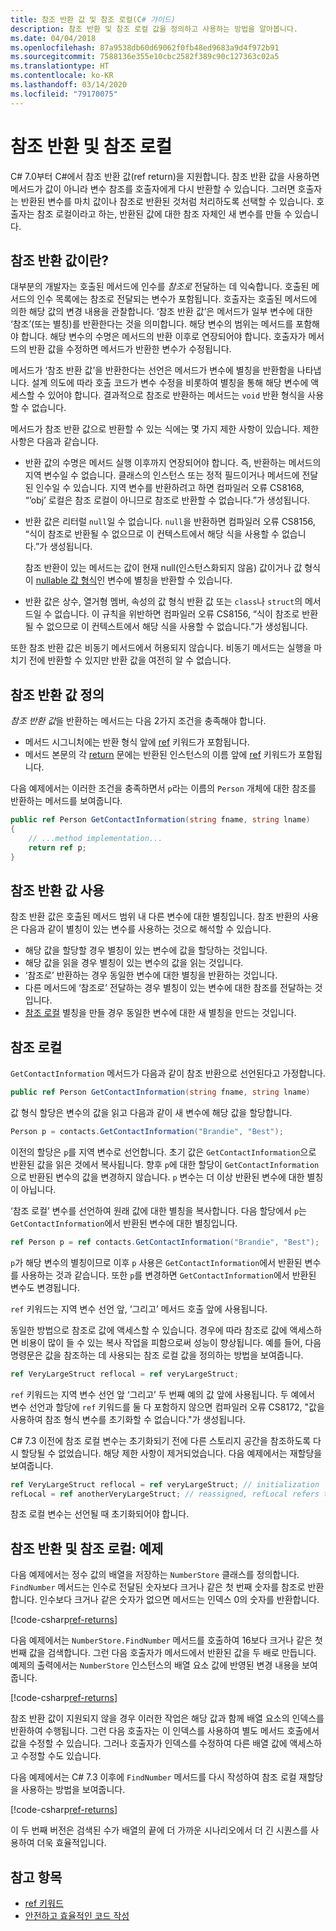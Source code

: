 ```yaml
---
title: 참조 반환 값 및 참조 로컬(C# 가이드)
description: 참조 반환 및 참조 로컬 값을 정의하고 사용하는 방법을 알아봅니다.
ms.date: 04/04/2018
ms.openlocfilehash: 87a9538db60d69062f0fb48ed9683a9d4f972b91
ms.sourcegitcommit: 7588136e355e10cbc2582f389c90c127363c02a5
ms.translationtype: HT
ms.contentlocale: ko-KR
ms.lasthandoff: 03/14/2020
ms.locfileid: "79170075"
---
```

# <a name="ref-returns-and-ref-locals"></a>참조 반환 및 참조 로컬

C# 7.0부터 C#에서 참조 반환 값(ref return)을 지원합니다. 참조 반환 값을 사용하면 메서드가 값이 아니라 변수 참조를 호출자에게 다시 반환할 수 있습니다. 그러면 호출자는 반환된 변수를 마치 값이나 참조로 반환된 것처럼 처리하도록 선택할 수 있습니다. 호출자는 참조 로컬이라고 하는, 반환된 값에 대한 참조 자체인 새 변수를 만들 수 있습니다.

## <a name="what-is-a-reference-return-value"></a>참조 반환 값이란?

대부분의 개발자는 호출된 메서드에 인수를 *참조로* 전달하는 데 익숙합니다. 호출된 메서드의 인수 목록에는 참조로 전달되는 변수가 포함됩니다. 호출자는 호출된 메서드에 의한 해당 값의 변경 내용을 관찰합니다. ‘참조 반환 값’은 메서드가 일부 변수에 대한 ‘참조’(또는 별칭)를 반환한다는 것을 의미합니다.   해당 변수의 범위는 메서드를 포함해야 합니다. 해당 변수의 수명은 메서드의 반환 이후로 연장되어야 합니다. 호출자가 메서드의 반환 값을 수정하면 메서드가 반환한 변수가 수정됩니다.

메서드가 ‘참조 반환 값’을 반환한다는 선언은 메서드가 변수에 별칭을 반환함을 나타냅니다.  설계 의도에 따라 호출 코드가 변수 수정을 비롯하여 별칭을 통해 해당 변수에 액세스할 수 있어야 합니다. 결과적으로 참조로 반환하는 메서드는 `void` 반환 형식을 사용할 수 없습니다.

메서드가 참조 반환 값으로 반환할 수 있는 식에는 몇 가지 제한 사항이 있습니다. 제한 사항은 다음과 같습니다.

- 반환 값의 수명은 메서드 실행 이후까지 연장되어야 합니다. 즉, 반환하는 메서드의 지역 변수일 수 없습니다. 클래스의 인스턴스 또는 정적 필드이거나 메서드에 전달된 인수일 수 있습니다. 지역 변수를 반환하려고 하면 컴파일러 오류 CS8168, “’obj’ 로컬은 참조 로컬이 아니므로 참조로 반환할 수 없습니다.”가 생성됩니다.

- 반환 값은 리터럴 `null`일 수 없습니다. `null`을 반환하면 컴파일러 오류 CS8156, “식이 참조로 반환될 수 없으므로 이 컨텍스트에서 해당 식을 사용할 수 없습니다.”가 생성됩니다.

   참조 반환이 있는 메서드는 값이 현재 null(인스턴스화되지 않음) 값이거나 값 형식이 [nullable 값 형식](../../language-reference/builtin-types/nullable-value-types.md)인 변수에 별칭을 반환할 수 있습니다.

- 반환 값은 상수, 열거형 멤버, 속성의 값 형식 반환 값 또는 `class`나 `struct`의 메서드일 수 없습니다. 이 규칙을 위반하면 컴파일러 오류 CS8156, “식이 참조로 반환될 수 없으므로 이 컨텍스트에서 해당 식을 사용할 수 없습니다.”가 생성됩니다.

또한 참조 반환 값은 비동기 메서드에서 허용되지 않습니다. 비동기 메서드는 실행을 마치기 전에 반환할 수 있지만 반환 값을 여전히 알 수 없습니다.

## <a name="defining-a-ref-return-value"></a>참조 반환 값 정의

*참조 반환 값*을 반환하는 메서드는 다음 2가지 조건을 충족해야 합니다.

- 메서드 시그니처에는 반환 형식 앞에 [ref](../../language-reference/keywords/ref.md) 키워드가 포함됩니다.
- 메서드 본문의 각 [return](../../language-reference/keywords/return.md) 문에는 반환된 인스턴스의 이름 앞에 [ref](../../language-reference/keywords/ref.md) 키워드가 포함됩니다.

다음 예제에서는 이러한 조건을 충족하면서 `p`라는 이름의 `Person` 개체에 대한 참조를 반환하는 메서드를 보여줍니다.

```csharp
public ref Person GetContactInformation(string fname, string lname)
{
    // ...method implementation...
    return ref p;
}
```

## <a name="consuming-a-ref-return-value"></a>참조 반환 값 사용

참조 반환 값은 호출된 메서드 범위 내 다른 변수에 대한 별칭입니다. 참조 반환의 사용은 다음과 같이 별칭이 있는 변수를 사용하는 것으로 해석할 수 있습니다.

- 해당 값을 할당할 경우 별칭이 있는 변수에 값을 할당하는 것입니다.
- 해당 값을 읽을 경우 별칭이 있는 변수의 값을 읽는 것입니다.
- ‘참조로’ 반환하는 경우 동일한 변수에 대한 별칭을 반환하는 것입니다. 
- 다른 메서드에 ‘참조로’ 전달하는 경우 별칭이 있는 변수에 대한 참조를 전달하는 것입니다. 
- [참조 로컬](#ref-locals) 별칭을 만들 경우 동일한 변수에 대한 새 별칭을 만드는 것입니다.

## <a name="ref-locals"></a>참조 로컬

`GetContactInformation` 메서드가 다음과 같이 참조 반환으로 선언된다고 가정합니다.

```csharp
public ref Person GetContactInformation(string fname, string lname)
```

값 형식 할당은 변수의 값을 읽고 다음과 같이 새 변수에 해당 값을 할당합니다.

```csharp
Person p = contacts.GetContactInformation("Brandie", "Best");
```

이전의 할당은 `p`를 지역 변수로 선언합니다. 초기 값은 `GetContactInformation`으로 반환된 값을 읽은 것에서 복사됩니다. 향후 `p`에 대한 할당이 `GetContactInformation`으로 반환된 변수의 값을 변경하지 않습니다. `p` 변수는 더 이상 반환된 변수에 대한 별칭이 아닙니다.

‘참조 로컬’ 변수를 선언하여 원래 값에 대한 별칭을 복사합니다.  다음 할당에서 `p`는 `GetContactInformation`에서 반환된 변수에 대한 별칭입니다.

```csharp
ref Person p = ref contacts.GetContactInformation("Brandie", "Best");
```

`p`가 해당 변수의 별칭이므로 이후 `p` 사용은 `GetContactInformation`에서 반환된 변수를 사용하는 것과 같습니다. 또한 `p`를 변경하면 `GetContactInformation`에서 반환된 변수도 변경됩니다.

`ref` 키워드는 지역 변수 선언 앞, ‘그리고’ 메서드 호출 앞에 사용됩니다. 

동일한 방법으로 참조로 값에 액세스할 수 있습니다. 경우에 따라 참조로 값에 액세스하면 비용이 많이 들 수 있는 복사 작업을 피함으로써 성능이 향상됩니다. 예를 들어, 다음 명령문은 값을 참조하는 데 사용되는 참조 로컬 값을 정의하는 방법을 보여줍니다.

```csharp
ref VeryLargeStruct reflocal = ref veryLargeStruct;
```

`ref` 키워드는 지역 변수 선언 앞 ‘그리고’ 두 번째 예의 값 앞에 사용됩니다.  두 예에서 변수 선언과 할당에 `ref` 키워드를 둘 다 포함하지 않으면 컴파일러 오류 CS8172, "값을 사용하여 참조 형식 변수를 초기화할 수 없습니다."가 생성됩니다.

C# 7.3 이전에 참조 로컬 변수는 초기화되기 전에 다른 스토리지 공간을 참조하도록 다시 할당될 수 없었습니다. 해당 제한 사항이 제거되었습니다. 다음 예제에서는 재할당을 보여줍니다.

```csharp
ref VeryLargeStruct reflocal = ref veryLargeStruct; // initialization
refLocal = ref anotherVeryLargeStruct; // reassigned, refLocal refers to different storage.
```

 참조 로컬 변수는 선언될 때 초기화되어야 합니다.

## <a name="ref-returns-and-ref-locals-an-example"></a>참조 반환 및 참조 로컬: 예제

다음 예제에서는 정수 값의 배열을 저장하는 `NumberStore` 클래스를 정의합니다. `FindNumber` 메서드는 인수로 전달된 숫자보다 크거나 같은 첫 번째 숫자를 참조로 반환합니다. 인수보다 크거나 같은 숫자가 없으면 메서드는 인덱스 0의 숫자를 반환합니다.

[!code-csharp[ref-returns](../../../../samples/snippets/csharp/programming-guide/ref-returns/NumberStore.cs#1)]

다음 예제에서는 `NumberStore.FindNumber` 메서드를 호출하여 16보다 크거나 같은 첫 번째 값을 검색합니다. 그런 다음 호출자가 메서드에서 반환된 값을 두 배로 만듭니다. 예제의 출력에서는 `NumberStore` 인스턴스의 배열 요소 값에 반영된 변경 내용을 보여줍니다.

[!code-csharp[ref-returns](../../../../samples/snippets/csharp/programming-guide/ref-returns/NumberStore.cs#2)]

참조 반환 값이 지원되지 않을 경우 이러한 작업은 해당 값과 함께 배열 요소의 인덱스를 반환하여 수행됩니다. 그런 다음 호출자는 이 인덱스를 사용하여 별도 메서드 호출에서 값을 수정할 수 있습니다. 그러나 호출자가 인덱스를 수정하여 다른 배열 값에 액세스하고 수정할 수도 있습니다.  

다음 예제에서는 C# 7.3 이후에 `FindNumber` 메서드를 다시 작성하여 참조 로컬 재할당을 사용하는 방법을 보여줍니다.

[!code-csharp[ref-returns](../../../../samples/snippets/csharp/programming-guide/ref-returns/NumberStoreUpdated.cs#1)]

이 두 번째 버전은 검색된 수가 배열의 끝에 더 가까운 시나리오에서 더 긴 시퀀스를 사용하여 더욱 효율적입니다.

## <a name="see-also"></a>참고 항목

- [ref 키워드](../../language-reference/keywords/ref.md)
- [안전하고 효율적인 코드 작성](../../write-safe-efficient-code.md)
